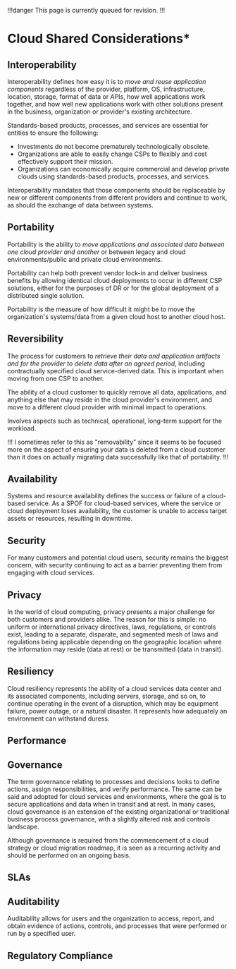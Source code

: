 !!!danger
This page is currently queued for revision.
!!!

# Cloud Shared Considerations*

## Interoperability

Interoperability defines how easy it is to *move and reuse application components* regardless of the provider, platform, OS, infrastructure, location, storage, format of data or APIs, how well applications work together, and how well new applications work with other solutions present in the business, organization or provider's existing architecture.

Standards-based products, processes, and services are essential for entities to ensure the following:

- Investments do not become prematurely technologically obsolete.
- Organizations are able to easily change CSPs to flexibly and cost effectively support their mission.
- Organizations can economically acquire commercial and develop private clouds using standards-based products, processes, and services.

Interoperability mandates that those components should be replaceable by new or different components from different providers and continue to work, as should the exchange of data between systems.

## Portability

Portability is the ability to *move applications and associated data between one cloud provider and another* or between legacy and cloud environments/public and private cloud environments.

Portability can help both prevent vendor lock-in and deliver business benefits by allowing identical cloud deployments to occur in different CSP solutions, either for the purposes of DR or for the global deployment of a distributed single solution.

Portability is the measure of how difficult it might be to move the organization's systems/data from a given cloud host to another cloud host.

## Reversibility

The process for customers to *retrieve their data and application artifacts and for the provider to delete data after an agreed period*, including contractually specified cloud service-derived data. This is important when moving from one CSP to another.

The ability of a cloud customer to quickly remove all data, applications, and anything else that may reside in the cloud provider's environment, and move to a different cloud provider with minimal impact to operations.

Involves aspects such as technical, operational, long-term support for the workload.

!!!
I sometimes refer to this as "removability" since it seems to be focused more on the aspect of ensuring your data is deleted from a cloud customer than it does on actually migrating data successfully like that of portability.
!!!

## Availability

Systems and resource availability defines the success or failure of a cloud-based service. As a SPOF for cloud-based services, where the service or cloud deployment loses availability, the customer is unable to access target assets or resources, resulting in downtime.

## Security

For many customers and potential cloud users, security remains the biggest concern, with security continuing to act as a barrier preventing them from engaging with cloud services.

## Privacy

In the world of cloud computing, privacy presents a major challenge for both customers and providers alike. The reason for this is simple: no uniform or international privacy directives, laws, regulations, or controls exist, leading to a separate, disparate, and segmented mesh of laws and regulations being applicable depending on the geographic location where the information may reside (data at rest) or be transmitted (data in transit).

## Resiliency

Cloud resiliency represents the ability of a cloud services data center and its associated components, including servers, storage, and so on, to continue operating in the event of a disruption, which may be equipment failure, power outage, or a natural disaster. It represents how adequately an environment can withstand duress.

## Performance

## Governance

The term governance relating to processes and decisions looks to define actions, assign responsibilities, and verify performance. The same can be said and adopted for cloud services and environments, where the goal is to secure applications and data when in transit and at rest. In many cases, cloud governance is an extension of the existing organizational or traditional business process governance, with a slightly altered risk and controls landscape.

Although governance is required from the commencement of a cloud strategy or cloud migration roadmap, it is seen as a recurring activity and should be performed on an ongoing basis.

## SLAs

## Auditability

Auditability allows for users and the organization to access, report, and obtain evidence of actions, controls, and processes that were performed or run by a specified user.

## Regulatory Compliance

